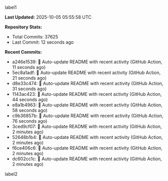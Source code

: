 
label1 
<!-- ACTIVITY_START -->
**Last Updated:** 2025-10-05 05:55:58 UTC

**Repository Stats:**
- Total Commits: 37625
- Last Commit: 12 seconds ago

**Recent Commits:**
- a246e1539: 🤖 Auto-update README with recent activity (GitHub Action, 11 seconds ago)
- 5ec8a1adf: 🤖 Auto-update README with recent activity (GitHub Action, 21 seconds ago)
- d8e33c474: 🤖 Auto-update README with recent activity (GitHub Action, 31 seconds ago)
- 1143ac423: 🤖 Auto-update README with recent activity (GitHub Action, 44 seconds ago)
- e8a1b4963: 🤖 Auto-update README with recent activity (GitHub Action, 58 seconds ago)
- c9b36857b: 🤖 Auto-update README with recent activity (GitHub Action, 76 seconds ago)
- 3ced9cf07: 🤖 Auto-update README with recent activity (GitHub Action, 2 minutes ago)
- 52648b1b4: 🤖 Auto-update README with recent activity (GitHub Action, 2 minutes ago)
- f6ce406c6: 🤖 Auto-update README with recent activity (GitHub Action, 2 minutes ago)
- dc602cc1c: 🤖 Auto-update README with recent activity (GitHub Action, 2 minutes ago)
<!-- ACTIVITY_END -->

label2
